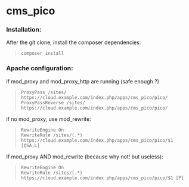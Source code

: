 # cms_pico

### Installation:

After the git clone, install the composer dependencies:
>     composer install


### Apache configuration:

if mod_proxy and mod_proxy_http are running (safe enough ?)
>     ProxyPass /sites/  https://cloud.example.com/index.php/apps/cms_pico/pico/
>     ProxyPassReverse /sites/ https://cloud.example.com/index.php/apps/cms_pico/pico/

if no mod_proxy, use mod_rewrite:
>     RewriteEngine On
>     RewriteRule /sites/(.*) https://cloud.example.com/index.php/apps/cms_pico/pico/$1 [QSA,L]


If mod_proxy AND mod_rewrite (because why not! but useless):

>     RewriteEngine On
>     RewriteRule /sites/(.*) https://cloud.example.com/index.php/apps/cms_pico/pico/$1 [P]


